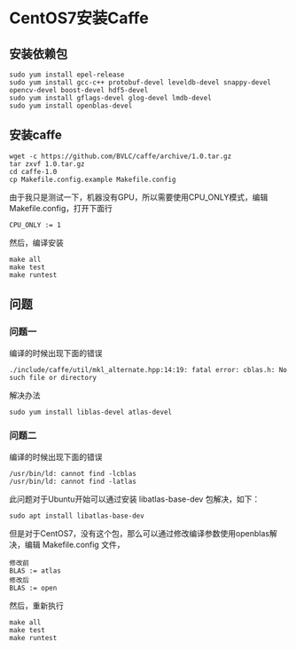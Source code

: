 # CentOS7安装Caffe

## 安装依赖包
``` shell
sudo yum install epel-release
sudo yum install gcc-c++ protobuf-devel leveldb-devel snappy-devel opencv-devel boost-devel hdf5-devel
sudo yum install gflags-devel glog-devel lmdb-devel
sudo yum install openblas-devel
```

## 安装caffe

``` shell
wget -c https://github.com/BVLC/caffe/archive/1.0.tar.gz
tar zxvf 1.0.tar.gz
cd caffe-1.0
cp Makefile.config.example Makefile.config
```

由于我只是测试一下，机器没有GPU，所以需要使用CPU_ONLY模式，编辑Makefile.config，打开下面行
``` shell
CPU_ONLY := 1
```

然后，编译安装
``` shell
make all
make test
make runtest
```

## 问题

### 问题一

编译的时候出现下面的错误
```shell
./include/caffe/util/mkl_alternate.hpp:14:19: fatal error: cblas.h: No such file or directory
```

解决办法
```shell
sudo yum install liblas-devel atlas-devel
```

### 问题二

编译的时候出现下面的错误
```shell
/usr/bin/ld: cannot find -lcblas
/usr/bin/ld: cannot find -latlas
```

此问题对于Ubuntu开始可以通过安装 libatlas-base-dev 包解决，如下：
```shell
sudo apt install libatlas-base-dev
```

但是对于CentOS7，没有这个包，那么可以通过修改编译参数使用openblas解决，编辑 Makefile.config 文件，
```shell
修改前
BLAS := atlas
修改后
BLAS := open
```

然后，重新执行
``` shell
make all
make test
make runtest
```
